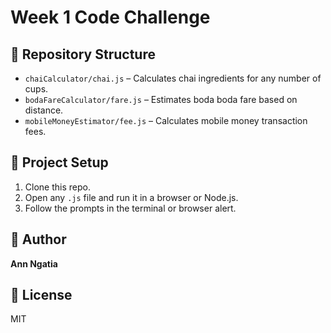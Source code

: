 # Week 1 Code Challenge

## 📁 Repository Structure
- `chaiCalculator/chai.js` – Calculates chai ingredients for any number of cups.
- `bodaFareCalculator/fare.js` – Estimates boda boda fare based on distance.
- `mobileMoneyEstimator/fee.js` – Calculates mobile money transaction fees.

## 🔧 Project Setup
1. Clone this repo.
2. Open any `.js` file and run it in a browser or Node.js.
3. Follow the prompts in the terminal or browser alert.

## 👤 Author
**Ann Ngatia**

## 📄 License
MIT
